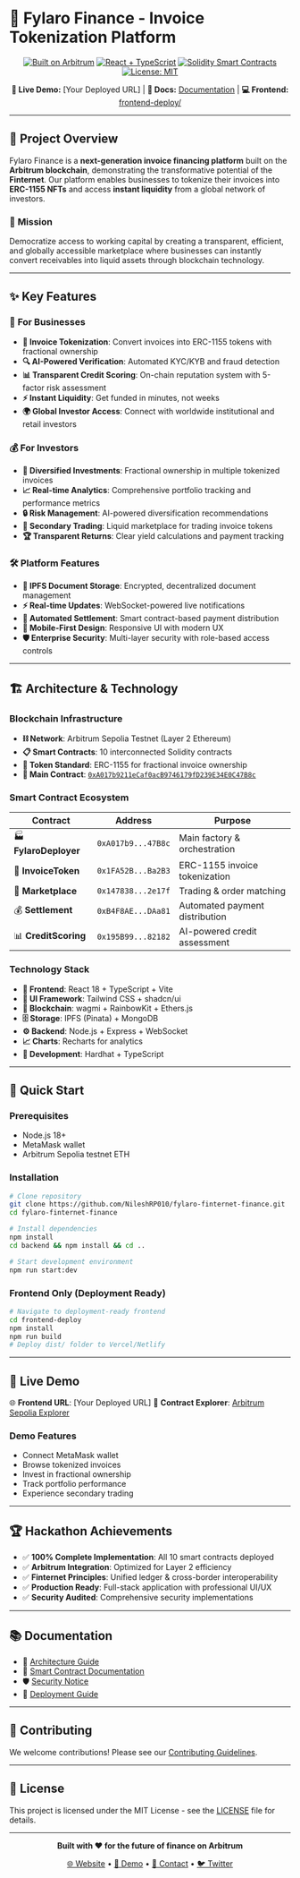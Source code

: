 # 🏦 Fylaro Finance - Invoice Tokenization Platform

<div align="center">

[![Built on Arbitrum](https://img.shields.io/badge/Built%20on-Arbitrum%20Sepolia-orange?style=for-the-badge&logo=ethereum)](https://arbitrum.io/)
[![React + TypeScript](https://img.shields.io/badge/Frontend-React%20%2B%20TypeScript-blue?style=for-the-badge&logo=react)](https://reactjs.org/)
[![Solidity Smart Contracts](https://img.shields.io/badge/Smart%20Contracts-Solidity-363636?style=for-the-badge&logo=solidity)](https://soliditylang.org/)
[![License: MIT](https://img.shields.io/badge/License-MIT-green?style=for-the-badge)](./LICENSE)

**🚀 Live Demo:** [Your Deployed URL] | **📖 Docs:** [Documentation](./docs/) | **💻 Frontend:** [frontend-deploy/](./frontend-deploy/)

</div>

---

## 🌟 **Project Overview**

Fylaro Finance is a **next-generation invoice financing platform** built on the **Arbitrum blockchain**, demonstrating the transformative potential of the **Finternet**. Our platform enables businesses to tokenize their invoices into **ERC-1155 NFTs** and access **instant liquidity** from a global network of investors.

### 🎯 **Mission**

Democratize access to working capital by creating a transparent, efficient, and globally accessible marketplace where businesses can instantly convert receivables into liquid assets through blockchain technology.

---

## ✨ **Key Features**

### 🏢 **For Businesses**

- **📄 Invoice Tokenization**: Convert invoices into ERC-1155 tokens with fractional ownership
- **🔍 AI-Powered Verification**: Automated KYC/KYB and fraud detection
- **📊 Transparent Credit Scoring**: On-chain reputation system with 5-factor risk assessment
- **⚡ Instant Liquidity**: Get funded in minutes, not weeks
- **🌍 Global Investor Access**: Connect with worldwide institutional and retail investors

### 💰 **For Investors**

- **🎯 Diversified Investments**: Fractional ownership in multiple tokenized invoices
- **📈 Real-time Analytics**: Comprehensive portfolio tracking and performance metrics
- **🔒 Risk Management**: AI-powered diversification recommendations
- **💱 Secondary Trading**: Liquid marketplace for trading invoice tokens
- **🏆 Transparent Returns**: Clear yield calculations and payment tracking

### 🛠 **Platform Features**

- **🔐 IPFS Document Storage**: Encrypted, decentralized document management
- **⚡ Real-time Updates**: WebSocket-powered live notifications
- **🔄 Automated Settlement**: Smart contract-based payment distribution
- **📱 Mobile-First Design**: Responsive UI with modern UX
- **🛡️ Enterprise Security**: Multi-layer security with role-based access controls

---

## 🏗️ **Architecture & Technology**

### **Blockchain Infrastructure**

- **⛓️ Network**: Arbitrum Sepolia Testnet (Layer 2 Ethereum)
- **📋 Smart Contracts**: 10 interconnected Solidity contracts
- **🏪 Token Standard**: ERC-1155 for fractional invoice ownership
- **🔗 Main Contract**: [`0xA017b9211eCaf0acB9746179fD239E34E0C47B8c`](https://sepolia.arbiscan.io/address/0xA017b9211eCaf0acB9746179fD239E34E0C47B8c)

### **Smart Contract Ecosystem**

| Contract              | Address            | Purpose                        |
| --------------------- | ------------------ | ------------------------------ |
| 🏭 **FylaroDeployer** | `0xA017b9...47B8c` | Main factory & orchestration   |
| 🎫 **InvoiceToken**   | `0x1FA52B...Ba2B3` | ERC-1155 invoice tokenization  |
| 🏪 **Marketplace**    | `0x147838...2e17f` | Trading & order matching       |
| 💰 **Settlement**     | `0xB4F8AE...DAa81` | Automated payment distribution |
| 📊 **CreditScoring**  | `0x195B99...82182` | AI-powered credit assessment   |

### **Technology Stack**

- **🎨 Frontend**: React 18 + TypeScript + Vite
- **🎨 UI Framework**: Tailwind CSS + shadcn/ui
- **🔗 Blockchain**: wagmi + RainbowKit + Ethers.js
- **🗄️ Storage**: IPFS (Pinata) + MongoDB
- **⚙️ Backend**: Node.js + Express + WebSocket
- **📈 Charts**: Recharts for analytics
- **🔧 Development**: Hardhat + TypeScript

---

## 🚀 **Quick Start**

### **Prerequisites**

- Node.js 18+
- MetaMask wallet
- Arbitrum Sepolia testnet ETH

### **Installation**

```bash
# Clone repository
git clone https://github.com/NileshRP010/fylaro-finternet-finance.git
cd fylaro-finternet-finance

# Install dependencies
npm install
cd backend && npm install && cd ..

# Start development environment
npm run start:dev
```

### **Frontend Only (Deployment Ready)**

```bash
# Navigate to deployment-ready frontend
cd frontend-deploy
npm install
npm run build
# Deploy dist/ folder to Vercel/Netlify
```

---

## 📱 **Live Demo**

🌐 **Frontend URL**: [Your Deployed URL]
🔗 **Contract Explorer**: [Arbitrum Sepolia Explorer](https://sepolia.arbiscan.io/address/0xA017b9211eCaf0acB9746179fD239E34E0C47B8c)

### **Demo Features**

- Connect MetaMask wallet
- Browse tokenized invoices
- Invest in fractional ownership
- Track portfolio performance
- Experience secondary trading

---

## 🏆 **Hackathon Achievements**

- ✅ **100% Complete Implementation**: All 10 smart contracts deployed
- ✅ **Arbitrum Integration**: Optimized for Layer 2 efficiency
- ✅ **Finternet Principles**: Unified ledger & cross-border interoperability
- ✅ **Production Ready**: Full-stack application with professional UI/UX
- ✅ **Security Audited**: Comprehensive security implementations

---

## 📚 **Documentation**

- 📖 [Architecture Guide](./docs/ARCHITECTURE.md)
- 🔧 [Smart Contract Documentation](./docs/CONTRACT_DEPLOYMENT.md)
- 🛡️ [Security Notice](./SECURITY_NOTICE.md)
- 🚀 [Deployment Guide](./frontend-deploy/DEPLOYMENT_GUIDE.md)

---

## 🤝 **Contributing**

We welcome contributions! Please see our [Contributing Guidelines](./CONTRIBUTING.md).

---

## 📄 **License**

This project is licensed under the MIT License - see the [LICENSE](./LICENSE) file for details.

---

<div align="center">

**Built with ❤️ for the future of finance on Arbitrum**

[🌐 Website](https://your-site.com) • [📱 Demo](https://your-demo.com) • [📧 Contact](mailto:your-email@domain.com) • [🐦 Twitter](https://twitter.com/your-handle)

</div>
